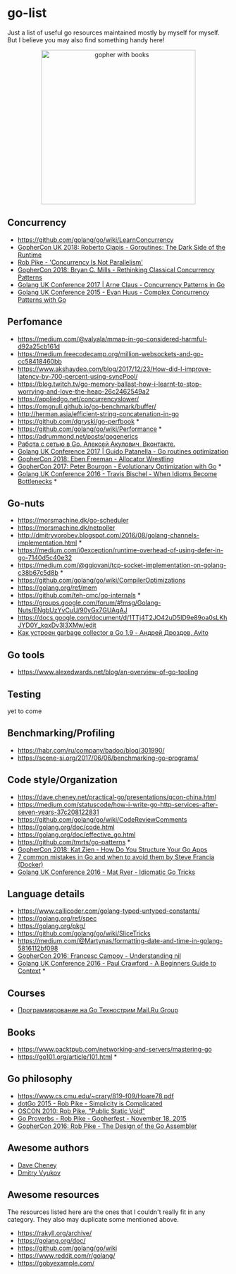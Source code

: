 # go-list
<p>Just a list of useful go resources maintained mostly by myself for myself. But I believe you may also find something handy here!</p>
<p align="center"><img src="https://pbs.twimg.com/profile_images/717802216824840192/epO_pg3z.jpg" width="350px" alt="gopher with books"></img></p>

## Concurrency
* https://github.com/golang/go/wiki/LearnConcurrency
* [GopherCon UK 2018: Roberto Clapis - Goroutines: The Dark Side of the Runtime](https://youtu.be/4CrL3Ygh7S0)
* [Rob Pike - 'Concurrency Is Not Parallelism'](https://youtu.be/cN_DpYBzKso)
* [GopherCon 2018: Bryan C. Mills - Rethinking Classical Concurrency Patterns](https://youtu.be/5zXAHh5tJqQ)
* [Golang UK Conference 2017 | Arne Claus - Concurrency Patterns in Go](https://youtu.be/rDRa23k70CU)
* [Golang UK Conference 2015 - Evan Huus - Complex Concurrency Patterns with Go](https://youtu.be/2HOO5gIgyMg)
## Perfomance
* https://medium.com/@valyala/mmap-in-go-considered-harmful-d92a25cb161d
* https://medium.freecodecamp.org/million-websockets-and-go-cc58418460bb
* https://www.akshaydeo.com/blog/2017/12/23/How-did-I-improve-latency-by-700-percent-using-syncPool/
* https://blog.twitch.tv/go-memory-ballast-how-i-learnt-to-stop-worrying-and-love-the-heap-26c2462549a2
* https://appliedgo.net/concurrencyslower/
* https://omgnull.github.io/go-benchmark/buffer/
* http://herman.asia/efficient-string-concatenation-in-go
* https://github.com/dgryski/go-perfbook *
* https://github.com/golang/go/wiki/Performance *
* https://adrummond.net/posts/gogenerics
* [Работа с сетью в Go. Алексей Акулович, Вконтакте.](https://youtu.be/p1ILhiq5Clw)
* [Golang UK Conference 2017 | Guido Patanella - Go routines optimization](https://youtu.be/yo-CkroaQhs)
* [GopherCon 2018: Eben Freeman - Allocator Wrestling](https://youtu.be/M0HER1G5BRw)
* [GopherCon 2017: Peter Bourgon - Evolutionary Optimization with Go](https://youtu.be/ha8gdZ27wMo) *
* [Golang UK Conference 2016 - Travis Bischel - When Idioms Become Bottlenecks](https://youtu.be/q7s30kFHBdw) *
## Go-nuts
* https://morsmachine.dk/go-scheduler
* https://morsmachine.dk/netpoller
* http://dmitryvorobev.blogspot.com/2016/08/golang-channels-implementation.html *
* https://medium.com/i0exception/runtime-overhead-of-using-defer-in-go-7140d5c40e32
* https://medium.com/@ggiovani/tcp-socket-implementation-on-golang-c38b67c5d8b *
* https://github.com/golang/go/wiki/CompilerOptimizations
* https://golang.org/ref/mem
* https://github.com/teh-cmc/go-internals *
* https://groups.google.com/forum/#!msg/Golang-Nuts/ENgbUzYvCuU/90yGx7GUAgAJ
* https://docs.google.com/document/d/1TTj4T2JO42uD5ID9e89oa0sLKhJYD0Y_kqxDv3I3XMw/edit
* [Как устроен garbage collector в Go 1.9 - Андрей Дроздов, Avito](https://youtu.be/CX4GSErFenI)
## Go tools
* https://www.alexedwards.net/blog/an-overview-of-go-tooling
## Testing
yet to come
## Benchmarking/Profiling
* https://habr.com/ru/company/badoo/blog/301990/
* https://scene-si.org/2017/06/06/benchmarking-go-programs/
## Code style/Organization
* https://dave.cheney.net/practical-go/presentations/qcon-china.html
* https://medium.com/statuscode/how-i-write-go-http-services-after-seven-years-37c208122831
* https://github.com/golang/go/wiki/CodeReviewComments
* https://golang.org/doc/code.html
* https://golang.org/doc/effective_go.html
* https://github.com/tmrts/go-patterns *
* [GopherCon 2018: Kat Zien - How Do You Structure Your Go Apps](https://youtu.be/oL6JBUk6tj0)
* [7 common mistakes in Go and when to avoid them by Steve Francia (Docker)](https://youtu.be/29LLRKIL_TI)
* [Golang UK Conference 2016 - Mat Ryer - Idiomatic Go Tricks](https://youtu.be/yeetIgNeIkc)
## Language details
* https://www.callicoder.com/golang-typed-untyped-constants/
* https://golang.org/ref/spec
* https://golang.org/pkg/
* https://github.com/golang/go/wiki/SliceTricks
* https://medium.com/@Martynas/formatting-date-and-time-in-golang-5816112bf098
* [GopherCon 2016: Francesc Campoy - Understanding nil](https://youtu.be/ynoY2xz-F8s)
* [Golang UK Conference 2016 - Paul Crawford - A Beginners Guide to Context](https://youtu.be/r4Mlm6qEWRs) *
## Courses
* [Программирование на Go Технострим Mail.Ru Group](https://www.youtube.com/watch?v=9Pk7xAT_aCU&list=PLrCZzMib1e9q-X5V9pTM6J0AemRWseM7I)
## Books
* https://www.packtpub.com/networking-and-servers/mastering-go
* https://go101.org/article/101.html *
## Go philosophy 
* https://www.cs.cmu.edu/~crary/819-f09/Hoare78.pdf
* [dotGo 2015 - Rob Pike - Simplicity is Complicated](https://youtu.be/rFejpH_tAHM)
* [OSCON 2010: Rob Pike, "Public Static Void"](https://youtu.be/5kj5ApnhPAE)
* [Go Proverbs - Rob Pike - Gopherfest - November 18, 2015](https://youtu.be/PAAkCSZUG1c)
* [GopherCon 2016: Rob Pike - The Design of the Go Assembler](https://youtu.be/KINIAgRpkDA)
## Awesome authors
* [Dave Cheney](https://dave.cheney.net/)
* [Dmitry Vyukov](http://www.1024cores.net/)
## Awesome resources
The resources listed here are the ones that I couldn't really fit in any category. They also may duplicate some mentioned above.
* https://rakyll.org/archive/
* https://golang.org/doc/
* https://github.com/golang/go/wiki
* https://www.reddit.com/r/golang/
* https://gobyexample.com/
